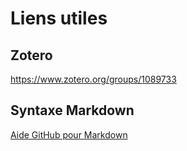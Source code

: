 # Liens utiles

## Zotero

https://www.zotero.org/groups/1089733

## Syntaxe Markdown

[Aide GitHub pour Markdown](https://help.github.com/articles/basic-writing-and-formatting-syntax/)
